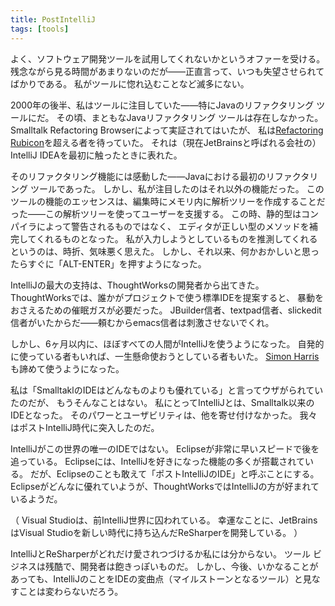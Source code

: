```yaml
---
title: PostIntelliJ
tags: [tools]
---
```


よく、ソフトウェア開発ツールを試用してくれないかというオファーを受ける。
残念ながら見る時間があまりないのだが——正直言って、いつも失望させられてばかりである。
私がツールに惚れ込むことなど滅多にない。

2000年の後半、私はツールに注目していた——特にJavaのリファクタリング ツールにだ。
その頃、まともなJavaリファクタリング ツールは存在しなかった。
Smalltalk Refactoring Browserによって実証されてはいたが、
私は[Refactoring Rubicon](https://martinfowler.com/articles/refactoringRubicon.html)を超える者を待っていた。
それは（現在JetBrainsと呼ばれる会社の）IntelliJ IDEAを最初に触ったときに表れた。

そのリファクタリング機能には感動した——Javaにおける最初のリファクタリング ツールであった。
しかし、私が注目したのはそれ以外の機能だった。
このツールの機能のエッセンスは、編集時にメモリ内に解析ツリーを作成することだった——この解析ツリーを使ってユーザーを支援する。
この時、静的型はコンパイラによって警告されるものではなく、
エディタが正しい型のメソッドを補完してくれるものとなった。
私が入力しようとしているものを推測してくれるというのは、時折、気味悪く思えた。
しかし、それ以来、何かおかしいと思ったらすぐに「ALT-ENTER」を押すようになった。

IntelliJの最大の支持は、ThoughtWorksの開発者から出てきた。
ThoughtWorksでは、誰かがプロジェクトで使う標準IDEを提案すると、
暴動をおさえるための催眠ガスが必要だった。
JBuilder信者、textpad信者、slickedit信者がいたからだ——頼むからemacs信者は刺激させないでくれ。

しかし、6ヶ月以内に、ほぼすべての人間がIntelliJを使うようになった。
自発的に使っている者もいれば、一生懸命使おうとしている者もいた。
[Simon Harris](http://www.redhillconsulting.com.au/blogs/simon/)も諦めて使うようになった。

私は「SmalltaklのIDEはどんなものよりも優れている」と言ってウザがられていたのだが、
もうそんなことはない。
私にとってIntelliJとは、Smalltalk以来のIDEとなった。
そのパワーとユーザビリティは、他を寄せ付けなかった。
我々はポストIntelliJ時代に突入したのだ。

IntelliJがこの世界の唯一のIDEではない。
Eclipseが非常に早いスピードで後を追っている。
Eclipseには、IntelliJを好きになった機能の多くが搭載されている。
だが、Eclipseのことも敢えて「ポストIntelliJのIDE」と呼ぶことにする。
Eclipseがどんなに優れていようが、ThoughtWorksではIntelliJの方が好まれているようだ。

（
Visual Studioは、前IntelliJ世界に囚われている。
幸運なことに、JetBrainsはVisual Studioを新しい時代に持ち込んだReSharperを開発している。
）

IntelliJとReSharperがどれだけ愛されつづけるか私には分からない。
ツール ビジネスは残酷で、開発者は飽きっぽいものだ。
しかし、今後、いかなることがあっても、IntelliJのことをIDEの変曲点（マイルストーンとなるツール）と見なすことは変わらないだろう。
